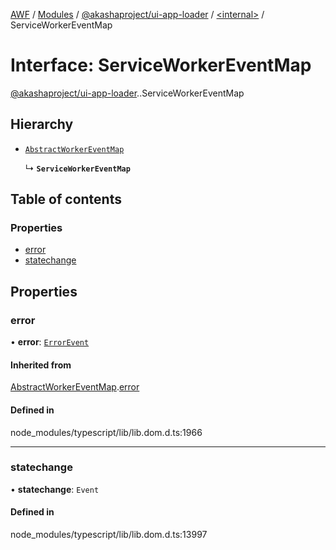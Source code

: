 [AWF](../README.md) / [Modules](../modules.md) / [@akashaproject/ui-app-loader](../modules/akashaproject_ui_app_loader.md) / [<internal\>](../modules/akashaproject_ui_app_loader._internal_.md) / ServiceWorkerEventMap

# Interface: ServiceWorkerEventMap

[@akashaproject/ui-app-loader](../modules/akashaproject_ui_app_loader.md).[<internal>](../modules/akashaproject_ui_app_loader._internal_.md).ServiceWorkerEventMap

## Hierarchy

- [`AbstractWorkerEventMap`](akashaproject_ui_app_loader._internal_.AbstractWorkerEventMap.md)

  ↳ **`ServiceWorkerEventMap`**

## Table of contents

### Properties

- [error](akashaproject_ui_app_loader._internal_.ServiceWorkerEventMap.md#error)
- [statechange](akashaproject_ui_app_loader._internal_.ServiceWorkerEventMap.md#statechange)

## Properties

### error

• **error**: [`ErrorEvent`](../modules/akashaproject_ui_app_loader._internal_.md#errorevent)

#### Inherited from

[AbstractWorkerEventMap](akashaproject_ui_app_loader._internal_.AbstractWorkerEventMap.md).[error](akashaproject_ui_app_loader._internal_.AbstractWorkerEventMap.md#error)

#### Defined in

node_modules/typescript/lib/lib.dom.d.ts:1966

___

### statechange

• **statechange**: `Event`

#### Defined in

node_modules/typescript/lib/lib.dom.d.ts:13997
